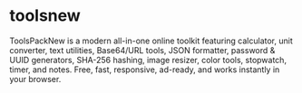 # toolsnew
ToolsPackNew is a modern all-in-one online toolkit featuring calculator, unit converter, text utilities, Base64/URL tools, JSON formatter, password &amp; UUID generators, SHA-256 hashing, image resizer, color tools, stopwatch, timer, and notes. Free, fast, responsive, ad-ready, and works instantly in your browser.
